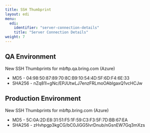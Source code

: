 ```yaml
---
title: SSH Thumbprint
layout: edi
menu:
  edi:
    identifier: "server-connection-details"
    title: "Server Connection Details"
weight: 7
---
```


## QA Environment

New SSH Thumbprints for mbftp.qa.bring.com (Azure)

- MD5 - 04:98:50:87:89:70:8C:B9:10:54:4D:5F:6D:F4:6E:33
- SHA256 - nZq81l+gNc/EPJUtwLJ7enzFRLmoOAblgaxQ1vcHCJw

## Production Environment

New SSH Thumbprints for mbftp.bring.com (Azure)

- MD5 - 5C:0A:2D:E8:31:51:F5:1F:59:C3:F3:5F:7D:BB:67:EA
- SHA256 - zHvhpgp3kgCG/bC0JiGG5IvrDnub/nGsnEW7Gq3mXzs
